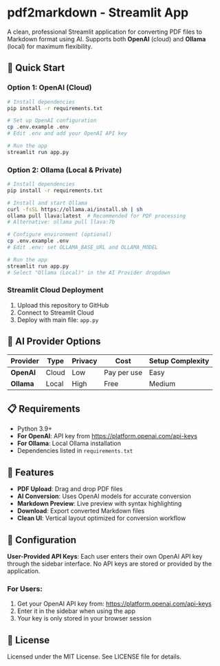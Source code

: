 # pdf2markdown - Streamlit App

A clean, professional Streamlit application for converting PDF files to Markdown format using AI. Supports both **OpenAI** (cloud) and **Ollama** (local) for maximum flexibility.

## 🚀 Quick Start

### Option 1: OpenAI (Cloud)
```bash
# Install dependencies
pip install -r requirements.txt

# Set up OpenAI configuration
cp .env.example .env
# Edit .env and add your OpenAI API key

# Run the app
streamlit run app.py
```

### Option 2: Ollama (Local & Private)
```bash
# Install dependencies
pip install -r requirements.txt

# Install and start Ollama
curl -fsSL https://ollama.ai/install.sh | sh
ollama pull llava:latest  # Recommended for PDF processing
# Alternative: ollama pull llava:7b

# Configure environment (optional)
cp .env.example .env
# Edit .env: set OLLAMA_BASE_URL and OLLAMA_MODEL

# Run the app
streamlit run app.py
# Select "Ollama (Local)" in the AI Provider dropdown
```

### Streamlit Cloud Deployment
1. Upload this repository to GitHub
2. Connect to Streamlit Cloud
3. Deploy with main file: `app.py`

## 🤖 AI Provider Options

| Provider | Type | Privacy | Cost | Setup Complexity |
|----------|------|---------|------|------------------|
| **OpenAI** | Cloud | Low | Pay per use | Easy |
| **Ollama** | Local | High | Free | Medium |

## 📋 Requirements

- Python 3.9+
- **For OpenAI**: API key from https://platform.openai.com/api-keys
- **For Ollama**: Local Ollama installation
- Dependencies listed in `requirements.txt`

## 🎯 Features

- **PDF Upload**: Drag and drop PDF files
- **AI Conversion**: Uses OpenAI models for accurate conversion
- **Markdown Preview**: Live preview with syntax highlighting
- **Download**: Export converted Markdown files
- **Clean UI**: Vertical layout optimized for conversion workflow

## 🔧 Configuration

**User-Provided API Keys**: Each user enters their own OpenAI API key through the sidebar interface. No API keys are stored or provided by the application.

### For Users:
1. Get your OpenAI API key from: https://platform.openai.com/api-keys
2. Enter it in the sidebar when using the app
3. Your key is only stored in your browser session

## 📄 License

Licensed under the MIT License. See LICENSE file for details.
